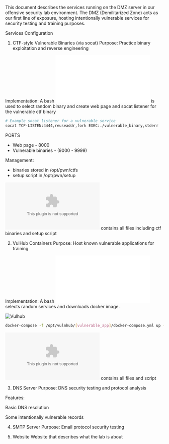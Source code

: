 This document describes the services running on the DMZ server in our offensive security lab environment. The DMZ (Demilitarized Zone) acts as our first line of exposure, hosting intentionally vulnerable services for security testing and training purposes.

Services Configuration
1. CTF-style Vulnerable Binaries (via socat)
Purpose: Practice binary exploitation and reverse engineering

Implementation: 
A bash ![script](./scripts/pwn_setup.sh) is used to select random binary and create web page and socat listener for the vulnerable ctf binary 

```bash
# Example socat listener for a vulnerable service
socat TCP-LISTEN:4444,reuseaddr,fork EXEC:./vulnerable_binary,stderr
```

PORTS
- Web page - 8000
- Vulnerable binaries - (9000 - 9999)

Management:
- binaries stored in /opt/pwn/ctfs
- setup script in /opt/pwn/setup

![vulhub](vulnhub.tar.gz) contains all files including ctf binaries and setup script

2. VulHub Containers
Purpose: Host known vulnerable applications for training

Implementation:
A bash ![script](./scripts/vulhub_setup.sh) selects random services and downloads docker image.

![Vulhub](https://github.com/vulhub/vulhub/)

```bash
docker-compose -f /opt/vulnhub/[vulnerable_app]/docker-compose.yml up -d
```

![vulhub](vulhub.tar.gz) contains all files and script


3. DNS Server
Purpose: DNS security testing and protocol analysis

Features:

Basic DNS resolution

Some intentionally vulnerable records

4. SMTP Server
Purpose: Email protocol security testing

5. Website
Website that describes what the lab is about